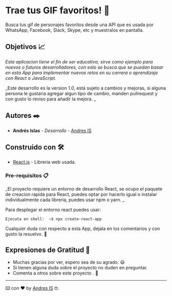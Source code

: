 # Trae tus GIF favoritos! 🔎

Busca tus gif de personajes favoritos desde una API que es usada por WhatsApp, Facebook,
Slack, Skype, etc y muestralos en pantalla.

## Objetivos 📈

_Esta aplicacion tiene el fin de ser educativa, sirve como ejemplo para nuevos o futuros desarrolladores, con esto se busca que se puedan basar en esta App para implementar nuevos retos en su carrera o aprendizaje con React o JavaScript._

_Este desarrollo es la version 1.0, está sujeto a cambios y mejoras, si alguna persona le gustaria agregar algun tipo de cambio, manden pullrequest y con gusto lo reviso para añadir la mejora. _

## Autores ✒️

* **Andrés Islas** - *Desarrollo* - [Andres IS](https://github.com/Art-And)

## Construido con 🛠️

* [React.js](https://es.reactjs.org/docs/getting-started.html) - Libreria web usada.

### Pre-requisitos 📋

_El proyecto requiere un entorno de desarrollo React, se ocupo el paquete de creacion rapida para React, puedes optar por hacerlo igual o instalar individualmente cada libreria, puedes usar npm o yarn. _

Para desplegar el entorno react puedes usar:
```
Ejecuta en shell:  ~$ npx create-react-app
```
Cualquier duda con respecto a esta App, dejala en los comentarios y con gusto la resuelvo. 🤟

## Expresiones de Gratitud 🎁

* Muchas gracias por ver, espero sea de su agrado. 😃
*  Si tienen alguna duda sobre el proyecto no duden en preguntar.
* Comenta a otros sobre este proyecto . 📢
---
⌨️ con ❤️ by [Andres IS](https://github.com/Art-And) 🤓.
